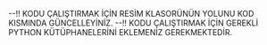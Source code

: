 --!! KODU ÇALIŞTIRMAK İÇİN RESİM KLASORÜNÜN YOLUNU KOD KISMINDA GÜNCELLEYİNİZ.
--!! KODU ÇALIŞTIRMAK İÇİN GEREKLİ PYTHON KÜTÜPHANELERİNİ EKLEMENİZ GEREKMEKTEDİR.
